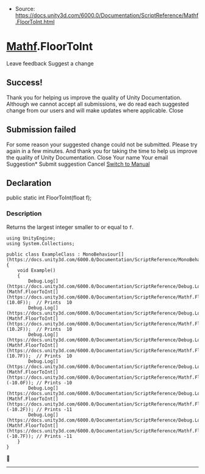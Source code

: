 * Source: https://docs.unity3d.com/6000.0/Documentation/ScriptReference/Mathf.FloorToInt.html

#  [Mathf](https://docs.unity3d.com/6000.0/Documentation/ScriptReference/Mathf.html).FloorToInt
Leave feedback
Suggest a change
## Success!
Thank you for helping us improve the quality of Unity Documentation. Although we cannot accept all submissions, we do read each suggested change from our users and will make updates where applicable.
Close
## Submission failed
For some reason your suggested change could not be submitted. Please <a>try again</a> in a few minutes. And thank you for taking the time to help us improve the quality of Unity Documentation.
Close
Your name Your email Suggestion* Submit suggestion
Cancel
[Switch to Manual](https://docs.unity3d.com/6000.0/Documentation/Manual/class-Mathf.html "Go to Mathf Component in the Manual")
## Declaration
public static int FloorToInt(float f); 
### Description
Returns the largest integer smaller to or equal to `f`.
```
using UnityEngine;
using System.Collections;  
  
public class ExampleClass : MonoBehaviour[](https://docs.unity3d.com/6000.0/Documentation/ScriptReference/MonoBehaviour.html)
{
    void Example()
    {
        Debug.Log[](https://docs.unity3d.com/6000.0/Documentation/ScriptReference/Debug.Log.html)(Mathf.FloorToInt[](https://docs.unity3d.com/6000.0/Documentation/ScriptReference/Mathf.FloorToInt.html)(10.0F));  // Prints  10
        Debug.Log[](https://docs.unity3d.com/6000.0/Documentation/ScriptReference/Debug.Log.html)(Mathf.FloorToInt[](https://docs.unity3d.com/6000.0/Documentation/ScriptReference/Mathf.FloorToInt.html)(10.2F));  // Prints  10
        Debug.Log[](https://docs.unity3d.com/6000.0/Documentation/ScriptReference/Debug.Log.html)(Mathf.FloorToInt[](https://docs.unity3d.com/6000.0/Documentation/ScriptReference/Mathf.FloorToInt.html)(10.7F));  // Prints  10
        Debug.Log[](https://docs.unity3d.com/6000.0/Documentation/ScriptReference/Debug.Log.html)(Mathf.FloorToInt[](https://docs.unity3d.com/6000.0/Documentation/ScriptReference/Mathf.FloorToInt.html)(-10.0F)); // Prints -10
        Debug.Log[](https://docs.unity3d.com/6000.0/Documentation/ScriptReference/Debug.Log.html)(Mathf.FloorToInt[](https://docs.unity3d.com/6000.0/Documentation/ScriptReference/Mathf.FloorToInt.html)(-10.2F)); // Prints -11
        Debug.Log[](https://docs.unity3d.com/6000.0/Documentation/ScriptReference/Debug.Log.html)(Mathf.FloorToInt[](https://docs.unity3d.com/6000.0/Documentation/ScriptReference/Mathf.FloorToInt.html)(-10.7F)); // Prints -11
    }
}

```

* * *
